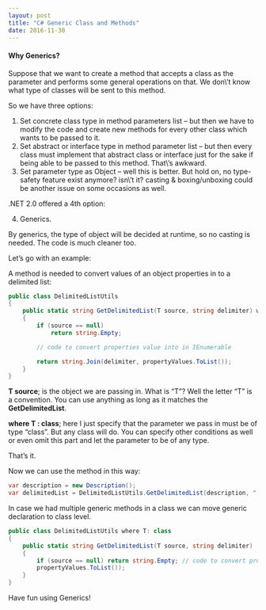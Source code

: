 ```yaml
---
layout: post
title: "C# Generic Class and Methods"
date: 2016-11-30
---
```


#### Why Generics?

Suppose that we want to create a method that accepts a class as the parameter and performs some general operations on that. We don\’t know what type of classes will be sent to this method.
<!--more-->
So we have three options:

1. Set concrete class type in method parameters list – but then we have to modify the code and create new methods for every other class which wants to be passed to it.
2. Set abstract or interface type in method parameter list – but then every class must implement that abstract class or interface just for the sake if being able to be passed to this method. That\’s awkward.
3. Set parameter type as Object – well this is better. But hold on, no type-safety feature exist anymore? isn\’t it? casting & boxing/unboxing could be another issue on some occasions as well.

.NET 2.0 offered a 4th option:

4. Generics.

By generics, the type of object will be decided at runtime, so no casting is needed. The code is much cleaner too.

Let’s go with an example:

A method is needed to convert values of an object properties in to a delimited list:

```csharp
public class DelimitedListUtils 
{
    public static string GetDelimitedList(T source, string delimiter) where T: class 
    {
        if (source == null)
            return string.Empty;

        // code to convert properties value into in IEnumerable

        return string.Join(delimiter, propertyValues.ToList());
    }
}
```

**T source**; is the object we are passing in. What is “T”? Well the letter “T” is a convention. You can use anything as long as it matches the
**GetDelimitedList**.

**where T : class**; here I just specify that the parameter we pass in must be of type “class”. But any class will do. You can specify other conditions as well or even omit this part and let the parameter to be of any type.

That’s it.

Now we can use the method in this way:

```csharp
var description = new Description();
var delimitedList = DelimitedListUtils.GetDelimitedList(description, ", ")
```

In case we had multiple generic methods in a class we can move generic declaration to class level.

```csharp
public class DelimitedListUtils where T: class 
{
    public static string GetDelimitedList(T source, string delimiter) 
    {
        if (source == null) return string.Empty; // code to convert properties value into in IEnumerable return string.Join(delimiter,
        propertyValues.ToList());
    }
}
```

Have fun using Generics!
